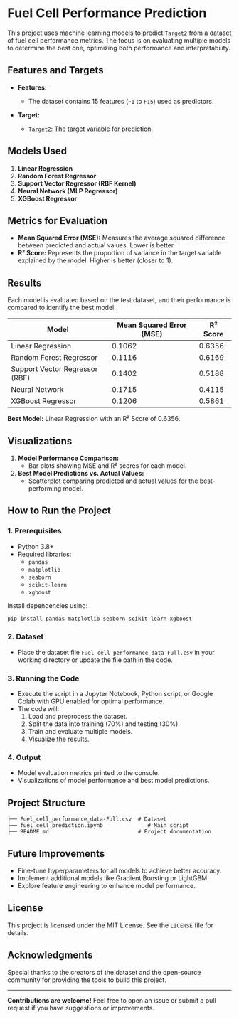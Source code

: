 # Fuel Cell Performance Prediction

This project uses machine learning models to predict `Target2` from a dataset of fuel cell performance metrics. The focus is on evaluating multiple models to determine the best one, optimizing both performance and interpretability.

## Features and Targets

- **Features:**
  - The dataset contains 15 features (`F1` to `F15`) used as predictors.
  
- **Target:**
  - `Target2`: The target variable for prediction.

## Models Used

1. **Linear Regression**
2. **Random Forest Regressor**
3. **Support Vector Regressor (RBF Kernel)**
4. **Neural Network (MLP Regressor)**
5. **XGBoost Regressor**

## Metrics for Evaluation

- **Mean Squared Error (MSE):** Measures the average squared difference between predicted and actual values. Lower is better.
- **R² Score:** Represents the proportion of variance in the target variable explained by the model. Higher is better (closer to 1).

## Results

Each model is evaluated based on the test dataset, and their performance is compared to identify the best model:

| Model                            | Mean Squared Error (MSE) | R² Score |
|----------------------------------|--------------------------|----------|
| Linear Regression               | 0.1062                   | 0.6356   |
| Random Forest Regressor         | 0.1116                   | 0.6169   |
| Support Vector Regressor (RBF)  | 0.1402                   | 0.5188   |
| Neural Network                  | 0.1715                   | 0.4115   |
| XGBoost Regressor               | 0.1206                   | 0.5861   |

**Best Model:** Linear Regression with an R² Score of 0.6356.

## Visualizations

1. **Model Performance Comparison:**
   - Bar plots showing MSE and R² scores for each model.
2. **Best Model Predictions vs. Actual Values:**
   - Scatterplot comparing predicted and actual values for the best-performing model.

## How to Run the Project

### 1. Prerequisites
- Python 3.8+
- Required libraries:
  - `pandas`
  - `matplotlib`
  - `seaborn`
  - `scikit-learn`
  - `xgboost`

Install dependencies using:
```bash
pip install pandas matplotlib seaborn scikit-learn xgboost
```

### 2. Dataset
- Place the dataset file `Fuel_cell_performance_data-Full.csv` in your working directory or update the file path in the code.

### 3. Running the Code
- Execute the script in a Jupyter Notebook, Python script, or Google Colab with GPU enabled for optimal performance.
- The code will:
  1. Load and preprocess the dataset.
  2. Split the data into training (70%) and testing (30%).
  3. Train and evaluate multiple models.
  4. Visualize the results.

### 4. Output
- Model evaluation metrics printed to the console.
- Visualizations of model performance and best model predictions.

## Project Structure

```
├── Fuel_cell_performance_data-Full.csv  # Dataset
├── fuel_cell_prediction.ipynb              # Main script
├── README.md                            # Project documentation
```

## Future Improvements

- Fine-tune hyperparameters for all models to achieve better accuracy.
- Implement additional models like Gradient Boosting or LightGBM.
- Explore feature engineering to enhance model performance.

## License

This project is licensed under the MIT License. See the `LICENSE` file for details.

## Acknowledgments

Special thanks to the creators of the dataset and the open-source community for providing the tools to build this project.

---

**Contributions are welcome!** Feel free to open an issue or submit a pull request if you have suggestions or improvements.
